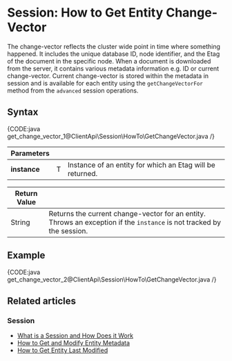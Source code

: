 # Session: How to Get Entity Change-Vector

The change-vector reflects the cluster wide point in time where something happened. It includes the unique database ID, node identifier, and the Etag of the document in the specific node.
When a document is downloaded from the server, it contains various metadata information e.g. ID or current change-vector. Current change-vector is stored within the metadata in session and is available for each entity using the `getChangeVectorFor` method from the `advanced` session operations.

## Syntax

{CODE:java get_change_vector_1@ClientApi\Session\HowTo\GetChangeVector.java /}

| Parameters | | |
| ------------- | ------------- | ----- |
| **instance** | T | Instance of an entity for which an Etag will be returned. |

| Return Value | |
| ------------- | ----- |
| String | Returns the current change-vector for an entity. Throws an exception if the `instance` is not tracked by the session. |

## Example

{CODE:java get_change_vector_2@ClientApi\Session\HowTo\GetChangeVector.java /}

## Related articles

### Session

- [What is a Session and How Does it Work](../../../client-api/session/what-is-a-session-and-how-does-it-work)
- [How to Get and Modify Entity Metadata](../../../client-api/session/how-to/get-and-modify-entity-metadata)
- [How to Get Entity Last Modified](../../../client-api/session/how-to/get-entity-last-modified)
